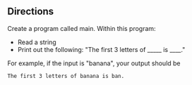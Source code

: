 ## Directions

Create a program called main. Within this program:

* Read a string
* Print out the following: "The first 3 letters of _____ is ____."

For example, if the input is "banana", your output should be

`The first 3 letters of banana is ban.`